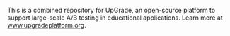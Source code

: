 This is a combined repository for UpGrade, an open-source platform to support large-scale A/B testing in educational applications. 
Learn more at www.upgradeplatform.org.

